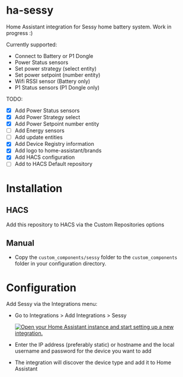 # ha-sessy
Home Assistant integration for Sessy home battery system.
Work in progress :)

Currently supported:
- Connect to Battery or P1 Dongle
- Power Status sensors
- Set power strategy (select entity)
- Set power setpoint (number entity)
- Wifi RSSI sensor (Battery only)
- P1 Status sensors (P1 Dongle only)

TODO:
- [X] Add Power Status sensors
- [X] Add Power Strategy select
- [X] Add Power Setpoint number entity
- [ ] Add Energy sensors
- [ ] Add update entities
- [X] Add Device Registry information
- [X] Add logo to home-assistant/brands
- [X] Add HACS configuration
- [ ] Add to HACS Default repository

Installation
============

HACS
----
Add this repository to HACS via the Custom Repositories options

Manual
------
- Copy the `custom_components/sessy` folder to the `custom_components` folder in your configuration directory.

Configuration
=============
Add Sessy via the Integrations menu: 

- Go to Integrations > Add Integrations > Sessy

  [![Open your Home Assistant instance and start setting up a new integration.](https://my.home-assistant.io/badges/config_flow_start.svg)](https://my.home-assistant.io/redirect/config_flow_start/?domain=sessy)

- Enter the IP address (preferably static) or hostname and the local username and password for the device you want to add

- The integration will discover the device type and add it to Home Assistant

